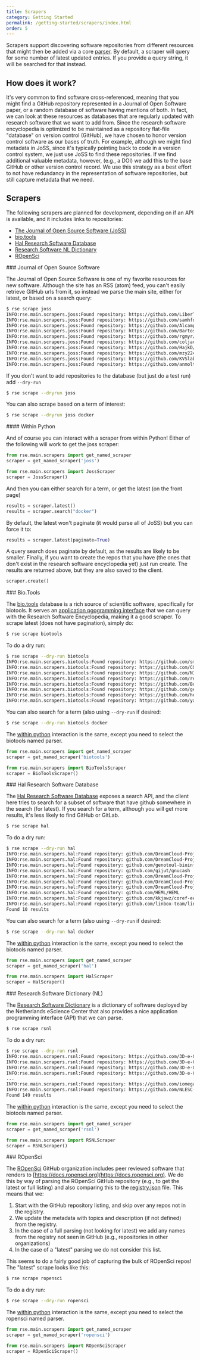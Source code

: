 ```yaml
---
title: Scrapers
category: Getting Started
permalink: /getting-started/scrapers/index.html
order: 5
---
```


Scrapers support discovering software repositories from different resources
that might then be added via a core [parser](../parsers). By default, a scraper
will query for some number of latest updated entries. If you provide a query
string, it will be searched for that instead.

## How does it work?

It's very common to find software cross-referenced, meaning that you might find a GitHub
repository represented in a Journal of Open Software paper, or a random database of software having mentions of
both. In fact, we can look at these resources as databases that are regularly updated with
research software that we want to add from. Since the research software encyclopedia is 
optimized to be maintained as a repository flat-file "database" on version control (GitHub), 
we have chosen to honor version control software as our bases of truth. For example, although we might
find metadata in JoSS, since it's typically pointing back to code in a version control system,
we just use JoSS to find these repositories. If we find additional valuable metadata, however,
 (e.g., a DOI) we add this to the base GitHub or other version control record. 
We use this strategy as a best effort to not have redundancy in the representation of software repositories,
but still capture metadata that we need.

## Scrapers

The following scrapers are planned for development, depending on if an API is available,
and it includes links to repositories:

 - [The Journal of Open Source Software (JoSS)](#joss)
 - [bio.tools](#biotools)
 - [Hal Research Software Database](#hal)
 - [Research Software NL Dictionary](#researchsoftwarenl)
 - [ROpenSci](#ropensci)


<a id="joss">
### Journal of Open Source Software

The Journal of Open Source Software is one of my favorite resources for new
software. Although the site has an RSS (atom) feed, you can't easily retrieve GitHub urls
from it, so instead we parse the main site, either for latest, or based on a search
query:

```bash
$ rse scrape joss
INFO:rse.main.scrapers.joss:Found repository: https://github.com/LiberTEM/LiberTEM
INFO:rse.main.scrapers.joss:Found repository: https://github.com/samhforbes/PupillometryR
INFO:rse.main.scrapers.joss:Found repository: https://github.com/Alcampopiano/hypothesize
INFO:rse.main.scrapers.joss:Found repository: https://github.com/BartoszBartmanski/StoSpa2
INFO:rse.main.scrapers.joss:Found repository: https://github.com/rgmyr/corebreakout
INFO:rse.main.scrapers.joss:Found repository: https://github.com/coljac/sensie
INFO:rse.main.scrapers.joss:Found repository: https://github.com/HajkD/LTRpred
INFO:rse.main.scrapers.joss:Found repository: https://github.com/mzy2240/ESA
INFO:rse.main.scrapers.joss:Found repository: https://github.com/KVSlab/turtleFSI.git
INFO:rse.main.scrapers.joss:Found repository: https://github.com/anmolter/XLUR
```

If you don't want to add repositories to the database (but just do a test run) add `--dry-run`

```bash
$ rse scrape --dryrun joss
```

You can also scrape based on a term of interest:

```bash
$ rse scrape --dryrun joss docker
```

<a id="within-python">
#### Within Python

And of course you can interact with a scraper from within Python! Either
of the following will work to get the joss scraper:

```python
from rse.main.scrapers import get_named_scraper
scraper = get_named_scraper('joss')
```

```python
from rse.main.scrapers import JossScraper
scraper = JossScraper()
```

And then you can either search for a term, or get the latest (on the front page)

```python
results = scraper.latest()
results = scraper.search("docker")
```

By default, the latest won't paginate (it would parse all of JoSS) but you
can force it to:

```python
results = scraper.latest(paginate=True)
```
A query search does paginate by default, as the results are likely to be smaller.
Finally, if you want to create the repos that you have (the ones that 
don't exist in the research software encyclopedia yet) just run create.
The results are returned above, but they are also saved to the client.

```python
scraper.create()
```

<a id="biotools">
### Bio.Tools

The [bio.tools](https://bio.tools) database is a rich source of scientific software,
specifically for biotools. It serves an [application pgogramming interface](https://biotools.readthedocs.io/en/latest/api_reference.html) that we can query with the Research Software Encyclopedia, making
it a good scraper. To scrape latest (does not have pagination), simply do:


```bash
$ rse scrape biotools
```

To do a dry run:

```bash
$ rse scrape --dry-run biotools
INFO:rse.main.scrapers.biotools:Found repository: https://github.com/smajidian/phaseme
INFO:rse.main.scrapers.biotools:Found repository: https://github.com/COVIDep/COVIDep
INFO:rse.main.scrapers.biotools:Found repository: https://github.com/NIB-SI/DiNAR
INFO:rse.main.scrapers.biotools:Found repository: https://github.com/reproducible-biomedical-modeling/Biosimulations
INFO:rse.main.scrapers.biotools:Found repository: https://github.com/Brazelton-Lab/seq-annot
INFO:rse.main.scrapers.biotools:Found repository: https://github.com/gevaertlab/BetaVAEImputation
INFO:rse.main.scrapers.biotools:Found repository: https://github.com/herrsalmi/FConverter
INFO:rse.main.scrapers.biotools:Found repository: https://github.com/yanzhanglab/Graph2GO
```

You can also search for a term (also using `--dry-run` if desired:

```bash
$ rse scrape --dry-run biotools docker
```

The [within python](#within-python) interaction is the same, except you need to
select the biotools named parser.

```python
from rse.main.scrapers import get_named_scraper
scraper = get_named_scraper('biotools')
```
```python
from rse.main.scrapers import BioToolsScraper
scraper = BioToolsScraper()
```

<a id='hal'>
### Hal Research Software Database

The [Hal Research Software Database](https://hal.archives-ouvertes.fr/) exposes a search API,
and the client here tries to search for a subset of software that have github somewhere
in the search (for latest). If you search for a term, although you will get more results,
it's less likely to find GitHub or GitLab.


```bash
$ rse scrape hal
```

To do a dry run:

```bash
$ rse scrape --dry-run hal
INFO:rse.main.scrapers.hal:Found repository: github.com/DreamCloud-Project/AMALTHEA-Microworkload-Generator
INFO:rse.main.scrapers.hal:Found repository: github.com/DreamCloud-Project/AMALTHEA-SimGrid
INFO:rse.main.scrapers.hal:Found repository: github.com/genotoul-bioinfo/dgenies
INFO:rse.main.scrapers.hal:Found repository: github.com/gijut/gnucash
INFO:rse.main.scrapers.hal:Found repository: github.com/DreamCloud-Project/McSim-Cycle-accurate-Xbar
INFO:rse.main.scrapers.hal:Found repository: github.com/DreamCloud-Project/McSim-TLM-NoC
INFO:rse.main.scrapers.hal:Found repository: github.com/DreamCloud-Project/McSim-Cycle-accurate-NoC
INFO:rse.main.scrapers.hal:Found repository: github.com/HEML/HEML
INFO:rse.main.scrapers.hal:Found repository: github.com/kkjawz/coref-ee
INFO:rse.main.scrapers.hal:Found repository: github.com/linbox-team/linbox
Found 10 results
```

You can also search for a term (also using `--dry-run` if desired:

```bash
$ rse scrape --dry-run hal docker
```

The [within python](#within-python) interaction is the same, except you need to
select the biotools named parser.

```python
from rse.main.scrapers import get_named_scraper
scraper = get_named_scraper('hal')
```
```python
from rse.main.scrapers import HalScraper
scraper = HalScraper()
```

<a id="researchsoftwarenl">
### Research Software Dictionary (NL)

The [Research Software Dictionary](https://research-software.nl/) is a dictionary
of software deployed by the Netherlands eScience Center that also provides a nice
application programming interface (API) that we can parse.

```bash
$ rse scrape rsnl
```

To do a dry run:

```bash
$ rse scrape --dry-run rsnl
INFO:rse.main.scrapers.rsnl:Found repository: https://github.com/3D-e-Chem/knime-kripodb
INFO:rse.main.scrapers.rsnl:Found repository: https://github.com/3D-e-Chem/knime-pharmacophore
INFO:rse.main.scrapers.rsnl:Found repository: https://github.com/3D-e-Chem/knime-plants
INFO:rse.main.scrapers.rsnl:Found repository: https://github.com/3D-e-Chem/knime-python-node-archetype
...
INFO:rse.main.scrapers.rsnl:Found repository: https://github.com/iomega/spec2vec
INFO:rse.main.scrapers.rsnl:Found repository: https://github.com/NLESC-JCER/linux_actions_runner
Found 149 results
```

The [within python](#within-python) interaction is the same, except you need to
select the biotools named parser.

```python
from rse.main.scrapers import get_named_scraper
scraper = get_named_scraper('rsnl')
```
```python
from rse.main.scrapers import RSNLScraper
scraper = RSNLScraper()
```


<a id="ropensci">
### ROpenSci

The [ROpenSci](https://github.com/ropensci/) GitHub organization includes peer
reviewed software that renders to [https://docs.ropensci.org](https://docs.ropensci.org).
We do this by way of parsing the ROpenSci GitHub repository (e.g., to get the latest
or full listing) and also comparing this to the [registry.json](https://github.com/ropensci/roregistry/blob/gh-pages/registry.json)
file. This means that we:

1. Start with the GitHub repository listing, and skip over any repos not in the registry.
2. We update the metadata with topics and description (if not defined) from the registry.
3. In the case of a full parsing (not looking for latest) we add any names from the registry not seen in GitHub (e.g., repositories in other organizations)
4. In the case of a "latest" parsing we do not consider this list.

This seems to do a fairly good job of capturing the bulk of ROpenSci repos!
The "latest" scrape looks like this:

```bash
$ rse scrape ropensci
```

To do a dry run:

```bash
$ rse scrape --dry-run ropensci
```

The [within python](#within-python) interaction is the same, except you need to
select the ropensci named parser.

```python
from rse.main.scrapers import get_named_scraper
scraper = get_named_scraper('ropensci')
```
```python
from rse.main.scrapers import ROpenSciScraper
scraper = ROpenSciScraper()
```
